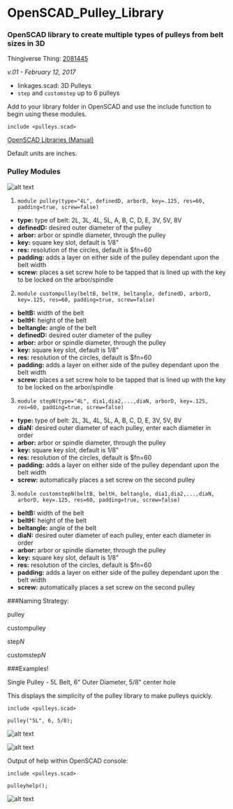 # OpenSCAD_Pulley_Library
### OpenSCAD library to create multiple types of pulleys from belt sizes in 3D

Thingiverse Thing: [2081445](http://www.thingiverse.com/thing:2081445)

*v.01 - February 12, 2017*

+ linkages.scad: 3D Pulleys
+ `step` and `customstep` up to 6 pulleys

Add to your library folder in OpenSCAD and use the include function to begin using these modules.

```scad
include <pulleys.scad>
```    

[OpenSCAD Libraries (Manual)](https://en.wikibooks.org/wiki/OpenSCAD_User_Manual/Libraries "OpenSCAD Libraries")

Default units are inches.

### Pulley Modules

![alt text](https://github.com/machineree/OpenSCAD_Pulley_Library/blob/master/pics/pulleyex1.png?raw=true "Pulleys!")

1. `module pulley(type="4L", definedD, arborD, key=.125, res=60, padding=true, screw=false)`

  + **type:** type of belt: 2L, 3L, 4L, 5L, A, B, C, D, E, 3V, 5V, 8V
  + **definedD:** desired outer diameter of the pulley
  + **arbor:** arbor or spindle diameter, through the pulley
  + **key:** square key slot, default is 1/8"
  + **res:** resolution of the circles, default is $fn=60
  + **padding:** adds a layer on either side of the pulley dependant upon the belt width
  + **screw:** places a set screw hole to be tapped that is lined up with the key to be locked on the arbor/spindle
  
2. `module custompulley(beltB, beltH, beltangle, definedD, arborD, key=.125, res=60, padding=true, screw=false)`

  + **beltB:** width of the belt
  + **beltH:** height of the belt
  + **beltangle:** angle of the belt
  + **definedD:** desired outer diameter of the pulley
  + **arbor:** arbor or spindle diameter, through the pulley
  + **key:** square key slot, default is 1/8"
  + **res:** resolution of the circles, default is $fn=60
  + **padding:** adds a layer on either side of the pulley dependant upon the belt width
  + **screw:** places a set screw hole to be tapped that is lined up with the key to be locked on the arbor/spindle
  
3. `module stepN(type="4L", dia1,dia2,...,diaN, arborD, key=.125, res=60, padding=true, screw=false)`

  + **type:** type of belt: 2L, 3L, 4L, 5L, A, B, C, D, E, 3V, 5V, 8V
  + **diaN:** desired outer diameter of each pulley, enter each diameter in order
  + **arbor:** arbor or spindle diameter, through the pulley
  + **key:** square key slot, default is 1/8"
  + **res:** resolution of the circles, default is $fn=60
  + **padding:** adds a layer on either side of the pulley dependant upon the belt width
  + **screw:** automatically places a set screw on the second pulley 
  
3. `module customstepN(beltB, beltH, beltangle, dia1,dia2,...,diaN, arborD, key=.125, res=60, padding=true, screw=false)`

  + **beltB:** width of the belt
  + **beltH:** height of the belt
  + **beltangle:** angle of the belt
  + **diaN:** desired outer diameter of each pulley, enter each diameter in order
  + **arbor:** arbor or spindle diameter, through the pulley
  + **key:** square key slot, default is 1/8"
  + **res:** resolution of the circles, default is $fn=60
  + **padding:** adds a layer on either side of the pulley dependant upon the belt width
  + **screw:** automatically places a set screw on the second pulley 

###Naming Strategy:

pulley

custompulley

step*N*

customstep*N*

###Examples!

Single Pulley - 5L Belt, 6" Outer Diameter, 5/8" center hole

This displays the simplicity of the pulley library to make pulleys quickly.

```openscad
include <pulleys.scad>

pulley("5L", 6, 5/8);
```
![alt text](https://github.com/machineree/OpenSCAD_Pulley_Library/blob/master/pics/ex1.png?raw=true "Simple Example")

![alt text](https://github.com/machineree/OpenSCAD_Pulley_Library/blob/master/pics/ex1-1.png?raw=true "Simple Example")

Output of help within OpenSCAD console:

```openscad
include <pulleys.scad>

pulleyhelp();
```

![alt text](https://github.com/machineree/OpenSCAD_Pulley_Library/blob/master/pics/pulleyhelp.png?raw=true "pulleyhelp")
